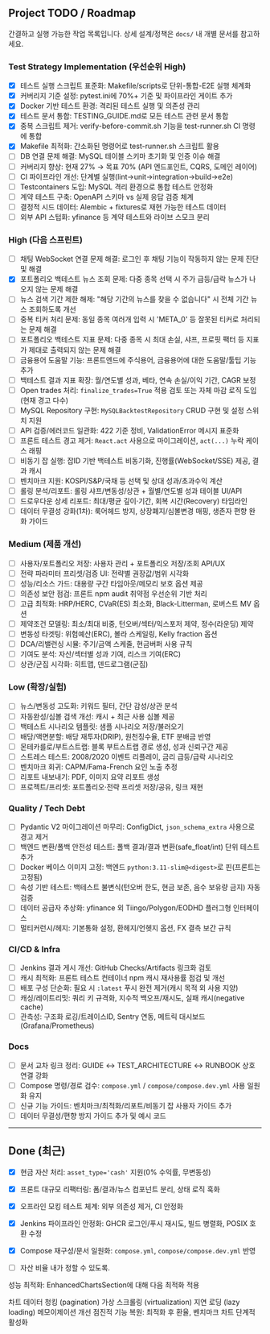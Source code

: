 ## Project TODO / Roadmap

간결하고 실행 가능한 작업 목록입니다. 상세 설계/정책은 `docs/` 내 개별 문서를 참고하세요.

### Test Strategy Implementation (우선순위 High)
- [x] 테스트 실행 스크립트 표준화: Makefile/scripts로 단위-통합-E2E 실행 체계화
- [x] 커버리지 기준 설정: pytest.ini에 70%+ 기준 및 파이프라인 게이트 추가
- [x] Docker 기반 테스트 환경: 격리된 테스트 실행 및 의존성 관리
- [x] 테스트 문서 통합: TESTING_GUIDE.md로 모든 테스트 관련 문서 통합
- [x] 중복 스크립트 제거: verify-before-commit.sh 기능을 test-runner.sh CI 명령에 통합
- [x] Makefile 최적화: 간소화된 명령어로 test-runner.sh 스크립트 활용
- [ ] DB 연결 문제 해결: MySQL 테이블 스키마 초기화 및 인증 이슈 해결
- [ ] 커버리지 향상: 현재 27% → 목표 70% (API 엔드포인트, CQRS, 도메인 레이어)
- [ ] CI 파이프라인 개선: 단계별 실행(lint→unit→integration→build→e2e)
- [ ] Testcontainers 도입: MySQL 격리 환경으로 통합 테스트 안정화
- [ ] 계약 테스트 구축: OpenAPI 스키마 vs 실제 응답 검증 체계
- [ ] 결정적 시드 데이터: Alembic + fixtures로 재현 가능한 테스트 데이터
- [ ] 외부 API 스텁화: yfinance 등 계약 테스트와 라이브 스모크 분리

### High (다음 스프린트) 
- [ ] 채팅 WebSocket 연결 문제 해결: 로그인 후 채팅 기능이 작동하지 않는 문제 진단 및 해결
- [x] 포트폴리오 백테스트 뉴스 조회 문제: 다중 종목 선택 시 주가 급등/급락 뉴스가 나오지 않는 문제 해결
- [ ] 뉴스 검색 기간 제한 해제: "해당 기간의 뉴스를 찾을 수 없습니다" 시 전체 기간 뉴스 조회하도록 개선
- [ ] 중복 티커 처리 문제: 동일 종목 여러개 입력 시 'META_0' 등 잘못된 티커로 처리되는 문제 해결
- [ ] 포트폴리오 백테스트 지표 문제: 다중 종목 시 최대 손실, 샤프, 프로핏 팩터 등 지표가 제대로 출력되지 않는 문제 해결
- [ ] 금융용어 도움말 기능: 프론트엔드에 주식용어, 금융용어에 대한 도움말/툴팁 기능 추가
- [ ] 백테스트 결과 지표 확장: 월/연도별 성과, 베타, 연속 손실/이익 기간, CAGR 보정
- [ ] Open trades 처리: `finalize_trades=True` 적용 검토 또는 자체 마감 로직 도입(현재 경고 다수)
- [ ] MySQL Repository 구현: `MySQLBacktestRepository` CRUD 구현 및 설정 스위치 지원
- [ ] API 검증/에러코드 일관화: 422 기준 정비, ValidationError 메시지 표준화
- [ ] 프론트 테스트 경고 제거: `React.act` 사용으로 마이그레이션, `act(...)` 누락 케이스 래핑
- [ ] 비동기 잡 실행: 잡ID 기반 백테스트 비동기화, 진행률(WebSocket/SSE) 제공, 결과 캐시
- [ ] 벤치마크 지원: KOSPI/S&P/국채 등 선택 및 상대 성과/초과수익 계산
- [ ] 롤링 분석/리포트: 롤링 샤프/변동성/상관 + 월별/연도별 성과 테이블 UI/API
- [ ] 드로우다운 상세 리포트: 최대/평균 깊이·기간, 회복 시간(Recovery) 타임라인
- [ ] 데이터 무결성 강화(1차): 룩어헤드 방지, 상장폐지/심볼변경 매핑, 생존자 편향 완화 가이드

### Medium (제품 개선)
- [ ] 사용자/포트폴리오 저장: 사용자 관리 + 포트폴리오 저장/조회 API/UX
- [ ] 전략 파라미터 프리셋/검증 UI: 전략별 권장값/범위 시각화
- [ ] 성능/리소스 가드: 대용량 구간 타임아웃/메모리 보호 옵션 제공
- [ ] 의존성 보안 점검: 프론트 npm audit 취약점 우선순위 기반 처리
- [ ] 고급 최적화: HRP/HERC, CVaR(ES) 최소화, Black-Litterman, 로버스트 MV 옵션
- [ ] 제약조건 모델링: 최소/최대 비중, 턴오버/섹터/익스포저 제약, 정수(라운딩) 제약
- [ ] 변동성 타겟팅: 위험예산(ERC), 볼라 스케일링, Kelly fraction 옵션
- [ ] DCA/리밸런싱 시뮬: 주기/금액 스케줄, 현금버퍼 사용 규칙
- [ ] 기여도 분석: 자산/섹터별 성과 기여, 리스크 기여(ERC)
- [ ] 상관/군집 시각화: 히트맵, 덴드로그램(군집)

### Low (확장/실험)
- [ ] 뉴스/변동성 고도화: 키워드 필터, 간단 감성/상관 분석
- [ ] 자동완성/심볼 검색 개선: 캐시 + 최근 사용 심볼 제공
- [ ] 백테스트 시나리오 템플릿: 샘플 시나리오 저장/불러오기
- [ ] 배당/액면분할: 배당 재투자(DRIP), 원천징수율, ETF 분배금 반영
- [ ] 몬테카를로/부트스트랩: 블록 부트스트랩 경로 생성, 성과 신뢰구간 제공
- [ ] 스트레스 테스트: 2008/2020 이벤트 리플레이, 금리 급등/급락 시나리오
- [ ] 벤치마크 회귀: CAPM/Fama-French 요인 노출 추정
- [ ] 리포트 내보내기: PDF, 이미지 요약 리포트 생성
- [ ] 프로젝트/프리셋: 포트폴리오·전략 프리셋 저장/공유, 링크 재현

### Quality / Tech Debt
- [ ] Pydantic V2 마이그레이션 마무리: ConfigDict, `json_schema_extra` 사용으로 경고 제거
- [ ] 백엔드 변환/폴백 안전성 테스트: 폴백 결과/결과 변환(safe_float/int) 단위 테스트 추가
- [ ] Docker 베이스 이미지 고정: 백엔드 `python:3.11-slim@<digest>`로 핀(프론트는 고정됨)
- [ ] 속성 기반 테스트: 백테스트 불변식(턴오버 한도, 현금 보존, 음수 보유량 금지) 자동 검증
- [ ] 데이터 공급자 추상화: yfinance 외 Tiingo/Polygon/EODHD 플러그형 인터페이스
- [ ] 멀티커런시/헤지: 기본통화 설정, 환헤지/언헷지 옵션, FX 결측 보간 규칙

### CI/CD & Infra
- [ ] Jenkins 결과 게시 개선: GitHub Checks/Artifacts 링크화 검토
- [ ] 캐시 최적화: 프론트 테스트 컨테이너 npm 캐시 재사용률 점검 및 개선
- [ ] 배포 구성 단순화: 필요 시 `:latest` 푸시 완전 제거(캐시 목적 외 사용 지양)
- [ ] 캐싱/레이트리밋: 쿼리 키 규격화, 지수적 백오프/재시도, 실패 캐시(negative cache)
- [ ] 관측성: 구조화 로깅/트레이스ID, Sentry 연동, 메트릭 대시보드(Grafana/Prometheus)

### Docs
- [ ] 문서 교차 링크 정리: GUIDE ↔ TEST_ARCHITECTURE ↔ RUNBOOK 상호 연결 강화
- [ ] Compose 명령/경로 검수: `compose.yml` / `compose/compose.dev.yml` 사용 일원화 유지
- [ ] 신규 기능 가이드: 벤치마크/최적화/리포트/비동기 잡 사용자 가이드 추가
- [ ] 데이터 무결성/편향 방지 가이드 추가 및 예시 코드

---

## Done (최근)
- [x] 현금 자산 처리: `asset_type='cash'` 지원(0% 수익률, 무변동성)
- [x] 프론트 대규모 리팩터링: 폼/결과/뉴스 컴포넌트 분리, 상태 로직 훅화
- [x] 오프라인 모킹 테스트 체계: 외부 의존성 제거, CI 안정화
- [x] Jenkins 파이프라인 안정화: GHCR 로그인/푸시 재시도, 빌드 병렬화, POSIX 호환 수정
- [x] Compose 재구성/문서 일원화: `compose.yml`, `compose/compose.dev.yml` 반영

- [ ] 자산 비율 내가 정할 수 있도록.

성능 최적화: EnhancedChartsSection에 대해 다음 최적화 적용

차트 데이터 청킹 (pagination)
가상 스크롤링 (virtualization)
지연 로딩 (lazy loading)
메모이제이션 개선
점진적 기능 복원: 최적화 후 환율, 벤치마크 차트 단계적 활성화